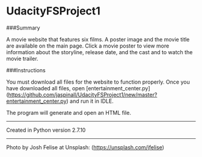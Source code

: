 # UdacityFSProject1

###Summary

A movie website that features six films. A poster image and the movie title are available on the main page. Click a movie poster to view more information about the storyline, release date, and the cast and to watch the movie trailer.  

###Instructions

You must download all files for the website to function properly. Once you have downloaded all files, open [entertainment_center.py] (https://github.com/jaspinall/UdacityFSProject1/new/master?entertainment_center.py) and run it in IDLE. 

The program will generate and open an HTML file. 

---
Created in Python version 2.7.10

---
Photo by Josh Felise at Unsplash: (https://unsplash.com/jfelise)
